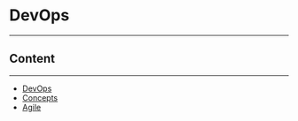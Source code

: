 # DevOps
---

## Content
---
- [DevOps](./devops.md)
- [Concepts](./concepts.md)
- [Agile](./agile.md)
